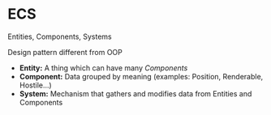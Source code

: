# ECS

Entities, Components, Systems

Design pattern different from OOP

* **Entity:** A thing which can have many *Components*
* **Component:** Data grouped by meaning (examples: Position, Renderable, Hostile...)
* **System:** Mechanism that gathers and modifies data from Entities and Components 